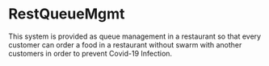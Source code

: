 # RestQueueMgmt
This system is provided as queue management in a restaurant so that every customer can order a food in a restaurant without swarm with another customers in order to prevent  Covid-19 Infection.

